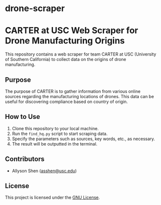 # drone-scraper
# CARTER at USC Web Scraper for Drone Manufacturing Origins

This repository contains a web scraper for team CARTER at USC (University of Southern California) to collect data on the origins of drone manufacturing.

## Purpose
The purpose of CARTER is to gather information from various online sources regarding the manufacturing locations of drones. This data can be useful for discovering compliance based on country of origin.

## How to Use
1. Clone this repository to your local machine.
2. Run the `find_hq.py` script to start scraping data.
3. Specify the parameters such as sources, key words, etc., as necessary.
4. The result will be outputted in the terminal.

## Contributors
- Allyson Shen (asshen@usc.edu)

## License
This project is licensed under the [GNU License](LICENSE).
